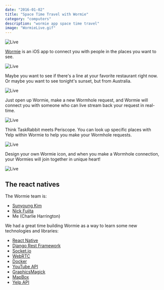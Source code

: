 ```yaml
---
date: "2016-01-02"
title: "Space Time Travel with Wormie"
category: "computers"
description: "wormie app space time travel"
image: "WormieLive.gif"
---
```


![Live](/img/logo.png)

[Wormie](http://www.wormieapp.com/) is an iOS app to connect you with people in the places you want to see.

![Live](/img/WormieLive.gif)

Maybe you want to see if there's a line at your favorite restaurant right now. Or maybe you want to see tonight's sunset, but from Australia.

![Live](/img/WormieExplore.gif)

Just open up Wormie, make a new Wormhole request, and Wormie will connect you with someone who can live stream back your request in real-time.

![Live](/img/WormieCreate.gif)

Think TaskRabbit meets Periscope. You can look up specific places with Yelp within Wormie to help you make your Wormhole requests.

![Live](/img/WormieYelp.gif)

Design your own Wormie icon, and when you make a Wormhole connection, your Wormies will join together in unique heart!

![Live](/img/WormieCreate.gif)

## The react natives

The Wormie team is:

* [Sunyoung Kim](https://github.com/SunyoungKim508)
* [Nick Fujita](https://github.com/nickfujita)
* Me (Charlie Harrington)

We had a great time building Wormie as a way to learn some new technologies and libraries:

* [React Native](https://facebook.github.io/react-native/)
* [Django Rest Framework](http://www.django-rest-framework.org/)
* [Socket.io](https://socket.io/)
* [WebRTC](https://webrtc.org/)
* [Docker](https://www.docker.com/)
* [YouTube API](https://developers.google.com/youtube/)
* [GraphicsMagick](http://www.graphicsmagick.org/)
* [MapBox](https://www.mapbox.com/api-documentation/)
* [Yelp API](https://www.yelp.com/developers/documentation/v2/overview)